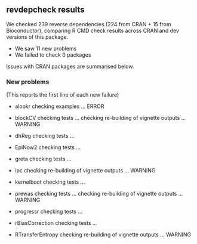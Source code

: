 ## revdepcheck results

We checked 239 reverse dependencies (224 from CRAN + 15 from Bioconductor), comparing R CMD check results across CRAN and dev versions of this package.

 * We saw 11 new problems
 * We failed to check 0 packages

Issues with CRAN packages are summarised below.

### New problems
(This reports the first line of each new failure)

* alookr
  checking examples ... ERROR

* blockCV
  checking tests ...
  checking re-building of vignette outputs ... WARNING

* dhReg
  checking tests ...

* EpiNow2
  checking tests ...

* greta
  checking tests ...

* ipc
  checking re-building of vignette outputs ... WARNING

* kernelboot
  checking tests ...

* prewas
  checking tests ...
  checking re-building of vignette outputs ... WARNING

* progressr
  checking tests ...

* rBiasCorrection
  checking tests ...

* RTransferEntropy
  checking re-building of vignette outputs ... WARNING

